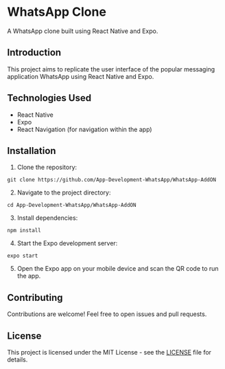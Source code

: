 # WhatsApp Clone

A WhatsApp clone built using React Native and Expo.

## Introduction

This project aims to replicate the user interface of the popular messaging application WhatsApp using React Native and Expo.


## Technologies Used

- React Native
- Expo
- React Navigation (for navigation within the app)

## Installation

1. Clone the repository:
```
git clone https://github.com/App-Development-WhatsApp/WhatsApp-AddON
```

2. Navigate to the project directory:
```
cd App-Development-WhatsApp/WhatsApp-AddON
```


3. Install dependencies:
```
npm install
```


4. Start the Expo development server:
```
expo start
```


5. Open the Expo app on your mobile device and scan the QR code to run the app.

## Contributing

Contributions are welcome! Feel free to open issues and pull requests.

## License

This project is licensed under the MIT License - see the [LICENSE](LICENSE) file for details.
